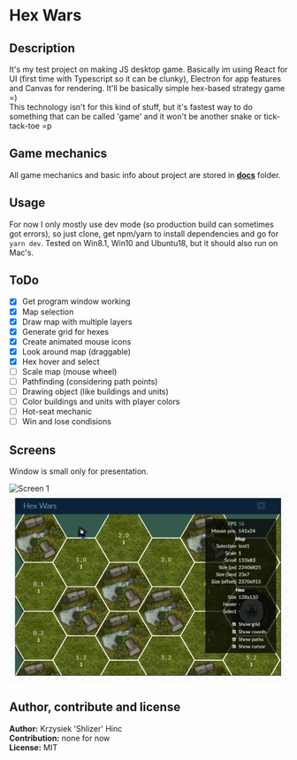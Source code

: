 # Hex Wars

## Description

It's my test project on making JS desktop game. Basically im using React for UI (first time with Typescript so it can be clunky), Electron for app features and Canvas for rendering. It'll be basically simple hex-based strategy game =)\
This technology isn't for this kind of stuff, but it's fastest way to do something that can be called 'game' and it won't be another snake or tick-tack-toe =p

## Game mechanics

All game mechanics and basic info about project are stored in [**docs**](docs/index.md) folder.

## Usage

For now I only mostly use dev mode (so production build can sometimes got errors), so just clone, get npm/yarn to install dependencies and go for `yarn dev`.
Tested on Win8.1, Win10 and Ubuntu18, but it should also run on Mac's.

## ToDo

- [x] Get program window working
- [x] Map selection
- [x] Draw map with multiple layers
- [x] Generate grid for hexes
- [x] Create animated mouse icons
- [x] Look around map (draggable)
- [x] Hex hover and select
- [ ] Scale map (mouse wheel)
- [ ] Pathfinding (considering path points)
- [ ] Drawing object (like buildings and units)
- [ ] Color buildings and units with player colors
- [ ] Hot-seat mechanic
- [ ] Win and lose condisions

## Screens

Window is small only for presentation.

![Screen 1](docs/pics/anim.gif) ![Screen 2](docs/pics/anim2.gif)

## Author, contribute and license

**Author:** Krzysiek 'Shlizer' Hinc\
**Contribution:** none for now\
**License:** MIT
